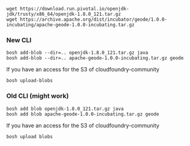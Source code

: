 
```
wget https://download.run.pivotal.io/openjdk-jdk/trusty/x86_64/openjdk-1.8.0_121.tar.gz
wget https://archive.apache.org/dist/incubator/geode/1.0.0-incubating/apache-geode-1.0.0-incubating.tar.gz
```

### New CLI

```
bosh add-blob --dir=.. openjdk-1.8.0_121.tar.gz java 
bosh add-blob --dir=.. apache-geode-1.0.0-incubating.tar.gz geode 
```

If you have an access for the S3 of cloudfoundry-community

```
bosh upload-blobs
```

### Old CLI (might work)

```
bosh add blob openjdk-1.8.0_121.tar.gz java
bosh add blob apache-geode-1.0.0-incubating.tar.gz geode
```

If you have an access for the S3 of cloudfoundry-community

```
bosh upload blobs
```